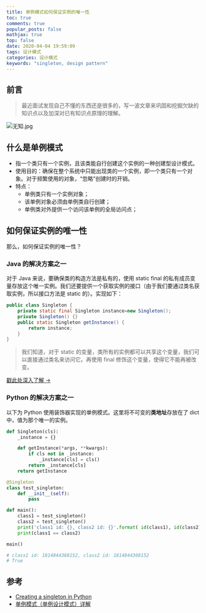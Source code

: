 ```yaml
---
title: 单例模式如何保证实例的唯一性
toc: true
comments: true
popular_posts: false
mathjax: true
top: false
date: 2020-04-04 19:59:09
tags: 设计模式
categories: 设计模式
keywords: "singleton, design pattern"
---
```


## 前言

> 最近面试发现自己不懂的东西还是很多的，写一波文章来巩固和挖掘欠缺的知识点以及加深对已有知识点原理的理解。

<fancybox>![无知.jpg](https://i.loli.net/2020/04/04/aq3S2RgwfWEuB7K.jpg)</fancybox>

<!-- more -->

## 什么是单例模式

- 指一个类只有一个实例，且该类能自行创建这个实例的一种创建型设计模式。
- 使用目的：确保在整个系统中只能出现类的一个实例，即一个类只有一个对象。对于频繁使用的对象，“忽略”创建时的开销。
- 特点：
  - 单例类只有一个实例对象；
  - 该单例对象必须由单例类自行创建；
  - 单例类对外提供一个访问该单例的全局访问点；

## 如何保证实例的唯一性

那么，如何保证实例的唯一性？

### Java 的解决方案之一

对于 Java 来说，要确保类的构造方法是私有的，使用 static final 的私有成员变量存放这个唯一实例。我们还要提供一个获取实例的接口（由于我们要通过类名获取实例，所以接口方法是 static 的）。实现如下：

```Java
public class Singleton {
    private static final Singleton instance=new Singleton();
    private Singleton() {}
    public static Singleton getInstance() {
        return instance;
    }
}
```

> 我们知道，对于 static 的变量，类所有的实例都可以共享这个变量，我们可以直接通过类名来访问它。再使用 final 修饰这个变量，使得它不能再被改变。

[戳此处深入了解 →](https://juejin.im/post/5b50b0dd6fb9a04f932ff53f#heading-4)

### Python 的解决方案之一

以下为 Python 使用装饰器实现的单例模式。这里将不可变的**类地址**存放在了 dict 中，值为那个唯一的实例。

```python
def Singleton(cls):
    _instance = {}

    def getInstance(*args, **kwargs):
        if cls not in _instance:
            _instance[cls] = cls()
        return _instance[cls]
    return getInstance

@Singleton
class test_singleton:
    def __init__(self):
        pass

def main():
    class1 = test_singleton()
    class2 = test_singleton()
    print('class1 id: {}, class2 id: {}'.format( id(class1), id(class2)))
    print(class1 == class2)

main()

# class1 id: 1814844368152, class2 id: 1814844368152
# True
```

## 参考

- [Creating a singleton in Python](https://stackoverflow.com/questions/6760685/creating-a-singleton-in-python)
- [单例模式（单例设计模式）详解](http://c.biancheng.net/view/1338.html)

